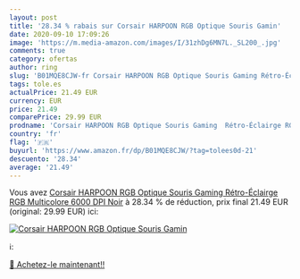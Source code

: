```yaml
---
layout: post
title: '28.34 % rabais sur Corsair HARPOON RGB Optique Souris Gamin'
date: 2020-09-10 17:09:26
image: 'https://m.media-amazon.com/images/I/31zhDg6MN7L._SL200_.jpg'
comments: true
category: ofertas
author: ring
slug: 'B01MQE8CJW-fr Corsair HARPOON RGB Optique Souris Gaming Rétro-Éclairge...'
tags: tole.es
actualPrice: 21.49 EUR
currency: EUR
price: 21.49
comparePrice: 29.99 EUR
prodname: 'Corsair HARPOON RGB Optique Souris Gaming  Rétro-Éclairge RGB Multicolore  6000 DPI  Noir'
country: 'fr'
flag: '🇫🇷'
buyurl: 'https://www.amazon.fr/dp/B01MQE8CJW/?tag=tolees0d-21'
descuento: '28.34'
average: '21.49'
---
```


Vous avez [Corsair HARPOON RGB Optique Souris Gaming  Rétro-Éclairge RGB Multicolore  6000 DPI  Noir](https://www.amazon.fr/dp/B01MQE8CJW/?tag=tolees0d-21)  à  28.34 % de réduction, prix final  21.49 EUR (original: 29.99 EUR) ici:

[![Corsair HARPOON RGB Optique Souris Gamin](https://m.media-amazon.com/images/I/31zhDg6MN7L._SL200_.jpg)](https://www.amazon.fr/dp/B01MQE8CJW/?tag=tolees0d-21)

ℹ️:


[🛒 Achetez-le maintenant!!](https://www.amazon.fr/dp/B01MQE8CJW/?tag=tolees0d-21)
